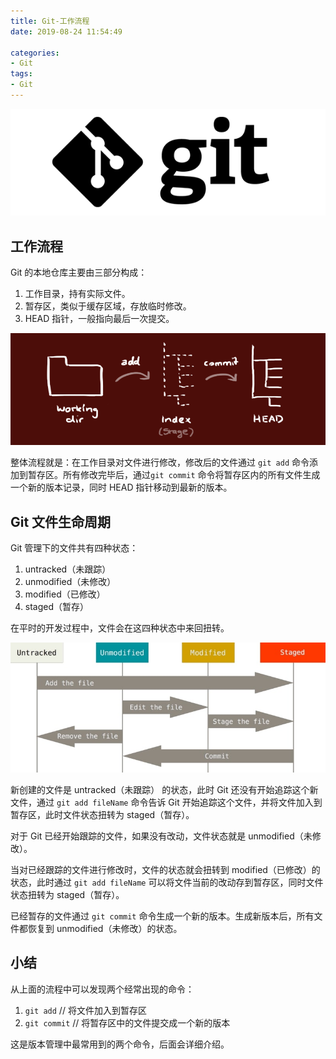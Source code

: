```yaml
---
title: Git-工作流程
date: 2019-08-24 11:54:49

categories:
- Git
tags:
- Git
---
```

![git_logo](https://raw.githubusercontent.com/ChiRenhua/Resource/master/WebImage/Git/git_logo.png)

## 工作流程
Git 的本地仓库主要由三部分构成：

1. 工作目录，持有实际文件。
2. 暂存区，类似于缓存区域，存放临时修改。
3. HEAD 指针，一般指向最后一次提交。

![git_workflow](https://raw.githubusercontent.com/ChiRenhua/Resource/master/WebImage/Git/git_workflow.png)

整体流程就是：在工作目录对文件进行修改，修改后的文件通过 `git add` 命令添加到暂存区。所有修改完毕后，通过`git commit` 命令将暂存区内的所有文件生成一个新的版本记录，同时 HEAD 指针移动到最新的版本。

## Git 文件生命周期
Git 管理下的文件共有四种状态：

1. untracked（未跟踪）
2. unmodified（未修改）
3. modified（已修改）
4. staged（暂存）

在平时的开发过程中，文件会在这四种状态中来回扭转。

![git_fileLife](https://raw.githubusercontent.com/ChiRenhua/Resource/master/WebImage/Git/git_fileLife.jpg)

新创建的文件是 untracked（未跟踪） 的状态，此时 Git 还没有开始追踪这个新文件，通过 `git add fileName` 命令告诉 Git 开始追踪这个文件，并将文件加入到暂存区，此时文件状态扭转为 staged（暂存）。

对于 Git 已经开始跟踪的文件，如果没有改动，文件状态就是 unmodified（未修改）。

当对已经跟踪的文件进行修改时，文件的状态就会扭转到 modified（已修改）的状态，此时通过 `git add fileName` 可以将文件当前的改动存到暂存区，同时文件状态扭转为 staged（暂存）。

已经暂存的文件通过 `git commit` 命令生成一个新的版本。生成新版本后，所有文件都恢复到 unmodified（未修改）的状态。

## 小结
从上面的流程中可以发现两个经常出现的命令：

1. `git add`    // 将文件加入到暂存区
2. `git commit` // 将暂存区中的文件提交成一个新的版本

这是版本管理中最常用到的两个命令，后面会详细介绍。